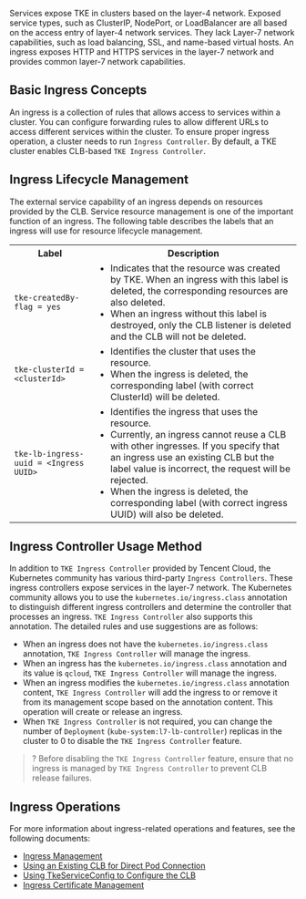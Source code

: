 Services expose TKE in clusters based on the layer-4 network. Exposed service types, such as ClusterIP, NodePort, or LoadBalancer are all based on the access entry of layer-4 network services. They lack Layer-7 network capabilities, such as load balancing, SSL, and name-based virtual hosts. An ingress exposes HTTP and HTTPS services in the layer-7 network and provides common layer-7 network capabilities.



## Basic Ingress Concepts
An ingress is a collection of rules that allows access to services within a cluster. You can configure forwarding rules to allow different URLs to access different services within the cluster. To ensure proper ingress operation, a cluster needs to run `Ingress Controller`. By default, a TKE cluster enables CLB-based `TKE Ingress Controller`.

## Ingress Lifecycle Management
The external service capability of an ingress depends on resources provided by the CLB. Service resource management is one of the important function of an ingress. The following table describes the labels that an ingress will use for resource lifecycle management.

<table>
<tr>
<th>Label</th><th>Description</th>
</tr>
<tr>
<td><code>tke-createdBy-flag = yes</code></td>
<td><ul class="params">
<li>Indicates that the resource was created by TKE. When an ingress with this label is deleted, the corresponding resources are also deleted.</li>
<li>When an ingress without this label is destroyed, only the CLB listener is deleted and the CLB will not be deleted.</li>
</td></td>
</tr>
<td><code>tke-clusterId = &lt;clusterId&gt;</code></td>
<td><ul class="params">
<li>Identifies the cluster that uses the resource.</li>
<li>When the ingress is deleted, the corresponding label (with correct ClusterId) will be deleted.</li>
</td></td>
</tr>
<td><code>tke-lb-ingress-uuid = &lt;Ingress UUID&gt;</code></td>
<td><ul class="params">
<li>Identifies the ingress that uses the resource.</li>
<li>Currently, an ingress cannot reuse a CLB with other ingresses. If you specify that an ingress use an existing CLB but the label value is incorrect, the request will be rejected.</li>
<li>When the ingress is deleted, the corresponding label (with correct ingress UUID) will also be deleted.</li>
</td></td>
</tr>
</table>



## Ingress Controller Usage Method
In addition to `TKE Ingress Controller` provided by Tencent Cloud, the Kubernetes community has various third-party `Ingress Controllers`. These ingress controllers expose services in the layer-7 network. The Kubernetes community allows you to use the `kubernetes.io/ingress.class` annotation to distinguish different ingress controllers and determine the controller that processes an ingress. `TKE Ingress Controller` also supports this annotation. The detailed rules and use suggestions are as follows:
- When an ingress does not have the `kubernetes.io/ingress.class` annotation, `TKE Ingress Controller` will manage the ingress.
- When an ingress has the `kubernetes.io/ingress.class` annotation and its value is `qcloud`, `TKE Ingress Controller` will manage the ingress.
- When an ingress modifies the `kubernetes.io/ingress.class` annotation content, `TKE Ingress Controller` will add the ingress to or remove it from its management scope based on the annotation content. This operation will create or release an ingress.
- When `TKE Ingress Controller` is not required, you can change the number of `Deployment` (`kube-system:l7-lb-controller`) replicas in the cluster to 0 to disable the `TKE Ingress Controller` feature.
>? Before disabling the `TKE Ingress Controller` feature, ensure that no ingress is managed by `TKE Ingress Controller` to prevent CLB release failures.
>


## Ingress Operations
For more information about ingress-related operations and features, see the following documents:
- [Ingress Management](https://intl.cloud.tencent.com/document/product/457/30673)
- [Using an Existing CLB for Direct Pod Connection](https://intl.cloud.tencent.com/document/product/457/37014)
- [Using TkeServiceConfig to Configure the CLB](https://intl.cloud.tencent.com/document/product/457/37015)
- [Ingress Certificate Management](https://intl.cloud.tencent.com/document/product/457/37016)

<style>
.params{margin:0px !important}
</style>
